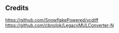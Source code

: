 ## Credits
https://github.com/SnowflakePowered/vcdiff
https://github.com/cbnolok/LegacyMULConverter-N
